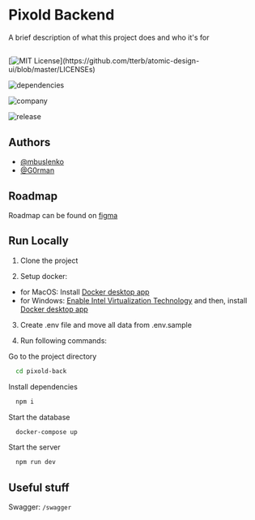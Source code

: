 
# Pixold Backend

A brief description of what this project does and who it's for


##

[![MIT License](https://img.shields.io/apm/l/atomic-design-ui.svg?)](https://github.com/tterb/atomic-design-ui/blob/master/LICENSEs)

![dependencies](https://img.shields.io/librariesio/github/devin-team/pixold-back)

![company](https://img.shields.io/badge/company-devin-blue)

![release](https://img.shields.io/badge/release%20date-2022--01--15-important)

## Authors

- [@mbuslenko](https://www.github.com/mbuslenko)
- [@G0rman](https://www.github.com/G0rman)


## Roadmap

Roadmap can be found on [figma](https://www.figma.com/file/mqwdj7NESNzNyDAVoObQMo/Pixold-roadmap?node-id=0%3A1)


## Run Locally

1. Clone the project

2. Setup docker:
- for MacOS: Install [Docker desktop app](https://www.docker.com/get-started)
- for Windows: [Enable Intel Virtualization Technology](https://www.sony-asia.com/electronics/support/articles/S500016173) and then, install [Docker desktop app](https://www.docker.com/get-started)

3. Create .env file and move all data from .env.sample

4. Run following commands:

Go to the project directory

```bash
  cd pixold-back
```

Install dependencies

```bash
  npm i
```

Start the database

```bash
  docker-compose up
```

Start the server
```bash
  npm run dev
```


## Useful stuff

Swagger: `/swagger`
